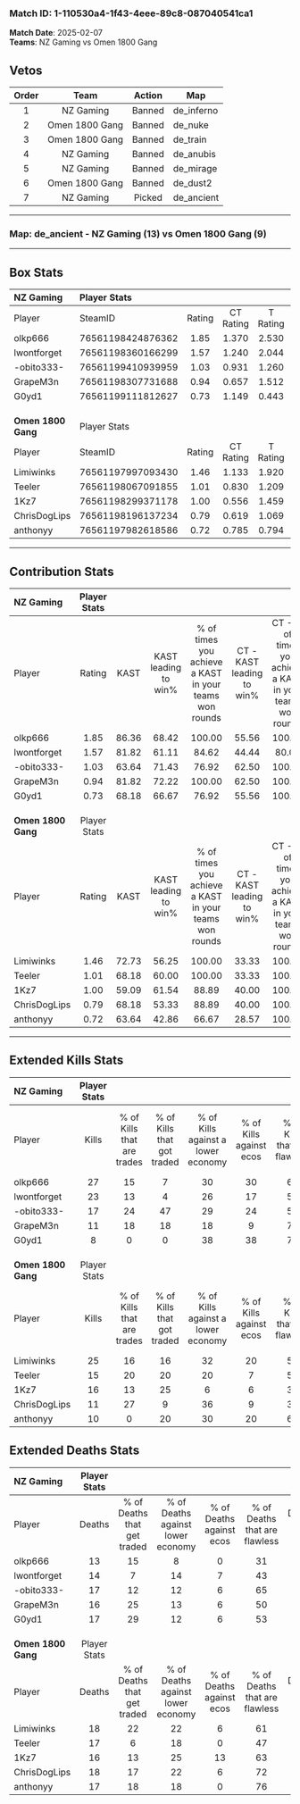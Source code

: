 ### Match ID: 1-110530a4-1f43-4eee-89c8-087040541ca1  
**Match Date**: 2025-02-07  
**Teams**: NZ Gaming vs Omen 1800 Gang  

## Vetos  

| Order | Team | Action | Map |
| :---: | :--: | :----: | --- |
| 1 | NZ Gaming | Banned | de_inferno |
| 2 | Omen 1800 Gang | Banned | de_nuke |
| 3 | Omen 1800 Gang | Banned | de_train |
| 4 | NZ Gaming | Banned | de_anubis |
| 5 | NZ Gaming | Banned | de_mirage |
| 6 | Omen 1800 Gang | Banned | de_dust2 |
| 7 | NZ Gaming | Picked | de_ancient |

---  

### **Map**: de_ancient - NZ Gaming (13) vs Omen 1800 Gang (9)  
---  

## Box Stats  

| **NZ Gaming**      | Player Stats      |        |           |          |       |       |       |         |        |      |     |
| :- | :- | :-: | :-: | :-: | :-: | :-: | :-: | :-: | :-: | :-: | :-: |
| Player             | SteamID           | Rating | CT Rating | T Rating | KAST  |  ADR  | Kills | Assists | Deaths | K/D  | HS% |
| olkp666            | 76561198424876362 |  1.85  |   1.370   |  2.530   | 86.36 | 118.2 |  27   |    7    |   13   | 2.08 | 40  |
| lwontforget        | 76561198360166299 |  1.57  |   1.240   |  2.044   | 81.82 | 99.1  |  23   |    7    |   14   | 1.64 | 56  |
| -obito333-         | 76561199410939959 |  1.03  |   0.931   |  1.260   | 63.64 | 74.0  |  17   |    3    |   17   | 1.00 | 29  |
| GrapeM3n           | 76561198307731688 |  0.94  |   0.657   |  1.512   | 81.82 | 59.6  |  11   |   10    |   16   | 0.69 | 45  |
| G0yd1              | 76561199111812627 |  0.73  |   1.149   |  0.443   | 68.18 | 69.9  |   8   |    9    |   17   | 0.47 | 50  |
|                    |                   |        |           |          |       |       |       |         |        |      |     |
|                    |                   |        |           |          |       |       |       |         |        |      |     |
|                    |                   |        |           |          |       |       |       |         |        |      |     |
| **Omen 1800 Gang** | Player Stats      |        |           |          |       |       |       |         |        |      |     |
| Player             | SteamID           | Rating | CT Rating | T Rating | KAST  |  ADR  | Kills | Assists | Deaths | K/D  | HS% |
| Limiwinks          | 76561197997093430 |  1.46  |   1.133   |  1.920   | 72.73 | 100.3 |  25   |    1    |   18   | 1.39 | 40  |
| Teeler             | 76561198067091855 |  1.01  |   0.830   |  1.209   | 68.18 | 80.6  |  15   |    4    |   17   | 0.88 | 53  |
| 1Kz7               | 76561198299371178 |  1.00  |   0.556   |  1.459   | 59.09 | 80.2  |  16   |    2    |   16   | 1.00 | 62  |
| ChrisDogLips       | 76561198196137234 |  0.79  |   0.619   |  1.069   | 68.18 | 61.1  |  11   |    8    |   18   | 0.61 | 45  |
| anthonyy           | 76561197982618586 |  0.72  |   0.785   |  0.794   | 63.64 | 58.2  |  10   |    5    |   17   | 0.59 | 40  |
---  

## Contribution Stats  

| **NZ Gaming**      | Player Stats |       |                      |                                                        |                           |                                                             |                          |                                                            |
| :- | :-: | :-: | :-: | :-: | :-: | :-: | :-: | :-: |
| Player             |    Rating    | KAST  | KAST leading to win% | % of times you achieve a KAST in your teams won rounds | CT - KAST leading to win% | CT - % of times you achieve a KAST in your teams won rounds | T - KAST leading to win% | T - % of times you achieve a KAST in your teams won rounds |
| olkp666            |     1.85     | 86.36 |        68.42         |                         100.00                         |           55.56           |                           100.00                            |          80.00           |                           100.00                           |
| lwontforget        |     1.57     | 81.82 |        61.11         |                         84.62                          |           44.44           |                            80.00                            |          77.78           |                           87.50                            |
| -obito333-         |     1.03     | 63.64 |        71.43         |                         76.92                          |           62.50           |                           100.00                            |          83.33           |                           62.50                            |
| GrapeM3n           |     0.94     | 81.82 |        72.22         |                         100.00                         |           62.50           |                           100.00                            |          80.00           |                           100.00                           |
| G0yd1              |     0.73     | 68.18 |        66.67         |                         76.92                          |           55.56           |                           100.00                            |          83.33           |                           62.50                            |
|                    |              |       |                      |                                                        |                           |                                                             |                          |                                                            |
|                    |              |       |                      |                                                        |                           |                                                             |                          |                                                            |
|                    |              |       |                      |                                                        |                           |                                                             |                          |                                                            |
| **Omen 1800 Gang** | Player Stats |       |                      |                                                        |                           |                                                             |                          |                                                            |
| Player             |    Rating    | KAST  | KAST leading to win% | % of times you achieve a KAST in your teams won rounds | CT - KAST leading to win% | CT - % of times you achieve a KAST in your teams won rounds | T - KAST leading to win% | T - % of times you achieve a KAST in your teams won rounds |
| Limiwinks          |     1.46     | 72.73 |        56.25         |                         100.00                         |           33.33           |                           100.00                            |          70.00           |                           100.00                           |
| Teeler             |     1.01     | 68.18 |        60.00         |                         100.00                         |           33.33           |                           100.00                            |          77.78           |                           100.00                           |
| 1Kz7               |     1.00     | 59.09 |        61.54         |                         88.89                          |           40.00           |                           100.00                            |          75.00           |                           85.71                            |
| ChrisDogLips       |     0.79     | 68.18 |        53.33         |                         88.89                          |           40.00           |                           100.00                            |          60.00           |                           85.71                            |
| anthonyy           |     0.72     | 63.64 |        42.86         |                         66.67                          |           28.57           |                           100.00                            |          57.14           |                           57.14                            |
---  

## Extended Kills Stats  

| **NZ Gaming**      | Player Stats |                            |                            |                                    |                         |                              |                                 |                                       |                    |           |
| :- | :-: | :-: | :-: | :-: | :-: | :-: | :-: | :-: | :-: | :-: |
| Player             |    Kills     | % of Kills that are trades | % of Kills that got traded | % of Kills against a lower economy | % of Kills against ecos | % of Kills that are flawless | % of Kills that are close duels | % of Kills that are assisted by flash | Pistol Round Kills | AWP Kills |
| olkp666            |      27      |             15             |             7              |                 30                 |           30            |              67              |                4                |                   0                   |         1          |     1     |
| lwontforget        |      23      |             13             |             4              |                 26                 |           17            |              57              |                9                |                   0                   |         4          |     0     |
| -obito333-         |      17      |             24             |             47             |                 29                 |           24            |              59              |                0                |                  12                   |         1          |     2     |
| GrapeM3n           |      11      |             18             |             18             |                 18                 |            9            |              73              |                9                |                   0                   |         0          |     0     |
| G0yd1              |      8       |             0              |             0              |                 38                 |           38            |              75              |                0                |                   0                   |         0          |     0     |
|                    |              |                            |                            |                                    |                         |                              |                                 |                                       |                    |           |
|                    |              |                            |                            |                                    |                         |                              |                                 |                                       |                    |           |
|                    |              |                            |                            |                                    |                         |                              |                                 |                                       |                    |           |
| **Omen 1800 Gang** | Player Stats |                            |                            |                                    |                         |                              |                                 |                                       |                    |           |
| Player             |    Kills     | % of Kills that are trades | % of Kills that got traded | % of Kills against a lower economy | % of Kills against ecos | % of Kills that are flawless | % of Kills that are close duels | % of Kills that are assisted by flash | Pistol Round Kills | AWP Kills |
| Limiwinks          |      25      |             16             |             16             |                 32                 |           20            |              56              |                8                |                   0                   |         0          |     6     |
| Teeler             |      15      |             20             |             20             |                 20                 |            7            |              53              |                7                |                   0                   |         2          |     0     |
| 1Kz7               |      16      |             13             |             25             |                 6                  |            6            |              31              |               13                |                  19                   |         3          |     0     |
| ChrisDogLips       |      11      |             27             |             9              |                 36                 |            9            |              36              |               18                |                   9                   |         0          |     0     |
| anthonyy           |      10      |             0              |             20             |                 30                 |           20            |              60              |               10                |                   0                   |         3          |     0     |
## Extended Deaths Stats  

| **NZ Gaming**      | Player Stats |                             |                                   |                          |                               |                            |                           |               |
| :- | :-: | :-: | :-: | :-: | :-: | :-: | :-: | :-: |
| Player             |    Deaths    | % of Deaths that get traded | % of Deaths against lower economy | % of Deaths against ecos | % of Deaths that are flawless | % of Deaths that are close | % of Deaths while blinded | Deaths to AWP |
| olkp666            |      13      |             15              |                 8                 |            0             |              31               |             8              |             0             |       1       |
| lwontforget        |      14      |              7              |                14                 |            7             |              43               |             14             |            14             |       0       |
| -obito333-         |      17      |             12              |                12                 |            6             |              65               |             6              |             6             |       3       |
| GrapeM3n           |      16      |             25              |                13                 |            6             |              50               |             6              |             0             |       1       |
| G0yd1              |      17      |             29              |                12                 |            6             |              53               |             18             |             6             |       1       |
|                    |              |                             |                                   |                          |                               |                            |                           |               |
|                    |              |                             |                                   |                          |                               |                            |                           |               |
|                    |              |                             |                                   |                          |                               |                            |                           |               |
| **Omen 1800 Gang** | Player Stats |                             |                                   |                          |                               |                            |                           |               |
| Player             |    Deaths    | % of Deaths that get traded | % of Deaths against lower economy | % of Deaths against ecos | % of Deaths that are flawless | % of Deaths that are close | % of Deaths while blinded | Deaths to AWP |
| Limiwinks          |      18      |             22              |                22                 |            6             |              61               |             6              |             0             |       1       |
| Teeler             |      17      |              6              |                18                 |            0             |              47               |             12             |             0             |       0       |
| 1Kz7               |      16      |             13              |                25                 |            13            |              63               |             0              |             6             |       1       |
| ChrisDogLips       |      18      |             17              |                22                 |            6             |              72               |             6              |             6             |       1       |
| anthonyy           |      17      |             18              |                18                 |            0             |              76               |             0              |             0             |       0       |
